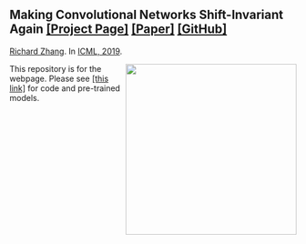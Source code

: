 ## <b>Making Convolutional Networks Shift-Invariant Again</b> [[Project Page]](http://richzhang.github.io/antialiased-cnns/) [[Paper]](https://arxiv.org/abs/1904.11486) [[GitHub]](https://github.com/adobe/antialiased-cnns) <br>
[Richard Zhang](https://richzhang.github.io/). In [ICML, 2019](https://arxiv.org/abs/1904.11486).

<img src='https://richzhang.github.io/antialiased-cnns/resources/gifs/00810.gif' align="right" width=300>

This repository is for the webpage. Please see [[this link]](https://github.com/adobe/antialiased-cnns) for code and pre-trained models.
